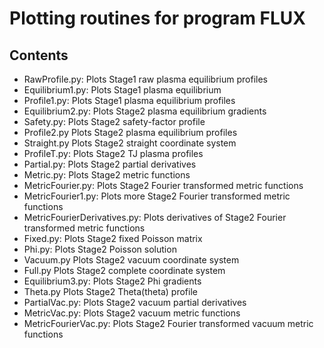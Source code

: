 # Plotting routines for program FLUX

## Contents

- RawProfile.py:               Plots Stage1 raw plasma equilibrium profiles
- Equilibrium1.py:             Plots Stage1 plasma equilibrium
- Profile1.py:                 Plots Stage1 plasma equilibrium profiles
- Equilibrium2.py:             Plots Stage2 plasma equilibrium gradients
- Safety.py:                   Plots Stage2 safety-factor profile
- Profile2.py                  Plots Stage2 plasma equilibrium profiles
- Straight.py                  Plots Stage2 straight coordinate system
- ProfileT.py:                 Plots Stage2 TJ plasma profiles
- Partial.py:                  Plots Stage2 partial derivatives
- Metric.py:                   Plots Stage2 metric functions
- MetricFourier.py:            Plots Stage2 Fourier transformed metric functions
- MetricFourier1.py:           Plots more Stage2 Fourier transformed metric functions
- MetricFourierDerivatives.py: Plots derivatives of Stage2 Fourier transformed metric functions
- Fixed.py:                    Plots Stage2 fixed Poisson matrix
- Phi.py:                      Plots Stage2 Poisson solution
- Vacuum.py                    Plots Stage2 vacuum coordinate system
- Full.py                      Plots Stage2 complete coordinate system
- Equilibrium3.py:             Plots Stage2 Phi gradients
- Theta.py                     Plots Stage2 Theta(theta) profile
- PartialVac.py:               Plots Stage2 vacuum partial derivatives
- MetricVac.py:                Plots Stage2 vacuum metric functions
- MetricFourierVac.py:         Plots Stage2 Fourier transformed vacuum metric functions
